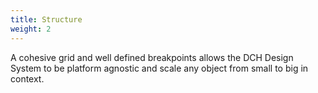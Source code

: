 ```yaml
---
title: Structure
weight: 2
---
```

A cohesive grid and well defined breakpoints allows the DCH Design System to be platform agnostic and scale any object from small to big in context.